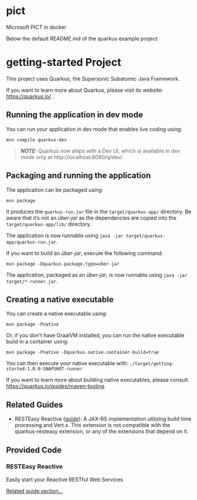 # pict

Microsoft PICT in docker

Below the default README.md of the quarkus example project

# getting-started Project

This project uses Quarkus, the Supersonic Subatomic Java Framework.

If you want to learn more about Quarkus, please visit its
website: https://quarkus.io/ .

## Running the application in dev mode

You can run your application in dev mode that enables live coding using:

```shell script
mvn compile quarkus:dev
```

> **_NOTE:_**  Quarkus now ships with a Dev UI, which is available in dev mode
> only at http://localhost:8080/q/dev/.

## Packaging and running the application

The application can be packaged using:

```shell script
mvn package
```

It produces the `quarkus-run.jar` file in the `target/quarkus-app/` directory.
Be aware that it’s not an _über-jar_ as the dependencies are copied into
the `target/quarkus-app/lib/` directory.

The application is now runnable
using `java -jar target/quarkus-app/quarkus-run.jar`.

If you want to build an _über-jar_, execute the following command:

```shell script
mvn package -Dquarkus.package.type=uber-jar
```

The application, packaged as an _über-jar_, is now runnable
using `java -jar target/*-runner.jar`.

## Creating a native executable

You can create a native executable using:

```shell script
mvn package -Pnative
```

Or, if you don't have GraalVM installed, you can run the native executable build
in a container using:

```shell script
mvn package -Pnative -Dquarkus.native.container-build=true
```

You can then execute your native executable
with: `./target/getting-started-1.0.0-SNAPSHOT-runner`

If you want to learn more about building native executables, please
consult https://quarkus.io/guides/maven-tooling.

## Related Guides

- RESTEasy Reactive ([guide](https://quarkus.io/guides/resteasy-reactive)): A
  JAX-RS implementation utilizing build time processing and Vert.x. This
  extension is not compatible with the quarkus-resteasy extension, or any of the
  extensions that depend on it.

## Provided Code

### RESTEasy Reactive

Easily start your Reactive RESTful Web Services

[Related guide section...](https://quarkus.io/guides/getting-started-reactive#reactive-jax-rs-resources)

